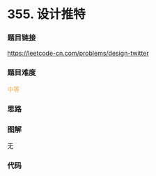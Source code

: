 # 355. 设计推特

### 题目链接

https://leetcode-cn.com/problems/design-twitter

### 题目难度

<font color=#F0AD4E>中等</font>

### 思路



### 图解

无

### 代码

```python
```